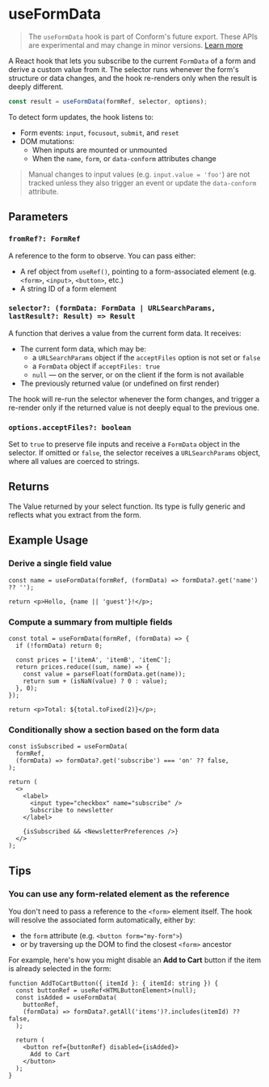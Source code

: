 # useFormData

> The `useFormData` hook is part of Conform's future export. These APIs are experimental and may change in minor versions. [Learn more](https://github.com/edmundhung/conform/discussions/954)

A React hook that lets you subscribe to the current `FormData` of a form and derive a custom value from it. The selector runs whenever the form's structure or data changes, and the hook re-renders only when the result is deeply different.

```ts
const result = useFormData(formRef, selector, options);
```

To detect form updates, the hook listens to:

- Form events: `input`, `focusout`, `submit`, and `reset`
- DOM mutations:
  - When inputs are mounted or unmounted
  - When the `name`, `form`, or `data-conform` attributes change

> Manual changes to input values (e.g. `input.value = 'foo'`) are not tracked unless they also trigger an event or update the `data-conform` attribute.

## Parameters

### `fromRef?: FormRef`

A reference to the form to observe. You can pass either:

- A ref object from `useRef()`, pointing to a form-associated element (e.g. `<form>`, `<input>`, `<button>`, etc.)
- A string ID of a form element

### `selector?: (formData: FormData | URLSearchParams, lastResult?: Result) => Result`

A function that derives a value from the current form data. It receives:

- The current form data, which may be:
  - a `URLSearchParams` object if the `acceptFiles` option is not set or `false`
  - a `FormData` object if `acceptFiles: true`
  - `null` — on the server, or on the client if the form is not available
- The previously returned value (or undefined on first render)

The hook will re-run the selector whenever the form changes, and trigger a re-render only if the returned value is not deeply equal to the previous one.

### `options.acceptFiles?: boolean`

Set to `true` to preserve file inputs and receive a `FormData` object in the selector.
If omitted or `false`, the selector receives a `URLSearchParams` object, where all values are coerced to strings.

## Returns

The Value returned by your select function. Its type is fully generic and reflects what you extract from the form.

## Example Usage

### Derive a single field value

```tsx
const name = useFormData(formRef, (formData) => formData?.get('name') ?? '');

return <p>Hello, {name || 'guest'}!</p>;
```

### Compute a summary from multiple fields

```tsx
const total = useFormData(formRef, (formData) => {
  if (!formData) return 0;

  const prices = ['itemA', 'itemB', 'itemC'];
  return prices.reduce((sum, name) => {
    const value = parseFloat(formData.get(name));
    return sum + (isNaN(value) ? 0 : value);
  }, 0);
});

return <p>Total: ${total.toFixed(2)}</p>;
```

### Conditionally show a section based on the form data

```tsx
const isSubscribed = useFormData(
  formRef,
  (formData) => formData?.get('subscribe') === 'on' ?? false,
);

return (
  <>
    <label>
      <input type="checkbox" name="subscribe" />
      Subscribe to newsletter
    </label>

    {isSubscribed && <NewsletterPreferences />}
  </>
);
```

## Tips

### You can use any form-related element as the reference

You don't need to pass a reference to the `<form>` element itself. The hook will resolve the associated form automatically, either by:

- the `form` attribute (e.g. `<button form="my-form">`)
- or by traversing up the DOM to find the closest `<form>` ancestor

For example, here's how you might disable an **Add to Cart** button if the item is already selected in the form:

```tsx
function AddToCartButton({ itemId }: { itemId: string }) {
  const buttonRef = useRef<HTMLButtonElement>(null);
  const isAdded = useFormData(
    buttonRef,
    (formData) => formData?.getAll('items')?.includes(itemId) ?? false,
  );

  return (
    <button ref={buttonRef} disabled={isAdded}>
      Add to Cart
    </button>
  );
}
```
